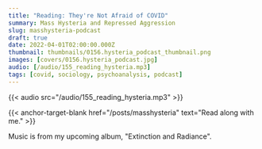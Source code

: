 ```yaml
---
title: "Reading: They're Not Afraid of COVID"
summary: Mass Hysteria and Repressed Aggression
slug: masshysteria-podcast
draft: true
date: 2022-04-01T02:00:00.000Z
thumbnail: thumbnails/0156.hysteria_podcast_thumbnail.png
images: [covers/0156.hysteria_podcast.jpg]
audio: [/audio/155_reading_hysteria.mp3]
tags: [covid, sociology, psychoanalysis, podcast]
---
```


{{< audio src="/audio/155_reading_hysteria.mp3" >}}

{{< anchor-target-blank href="/posts/masshysteria" text="Read along with me." >}}

Music is from my upcoming album, "Extinction and Radiance".
